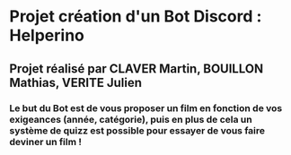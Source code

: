 # Projet création d'un Bot Discord : Helperino

## Projet réalisé par CLAVER Martin, BOUILLON Mathias, VERITE Julien

### Le but du Bot est de vous proposer un film en fonction de vos exigeances (année, catégorie), puis en plus de cela un système de quizz est possible pour essayer de vous faire deviner un film ! 


